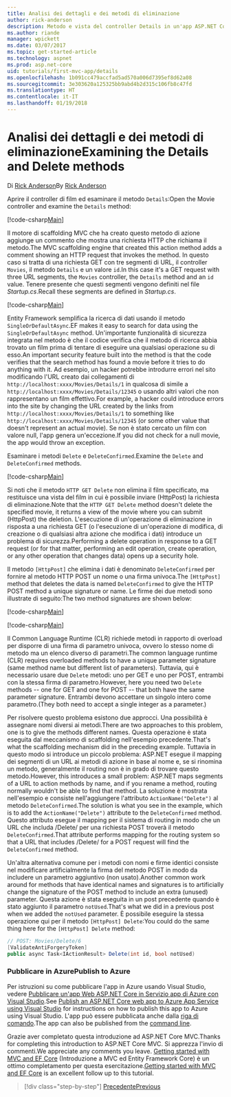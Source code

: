 ```yaml
---
title: Analisi dei dettagli e dei metodi di eliminazione
author: rick-anderson
description: Metodo e vista del controller Details in un'app ASP.NET Core MVC di base.
ms.author: riande
manager: wpickett
ms.date: 03/07/2017
ms.topic: get-started-article
ms.technology: aspnet
ms.prod: asp.net-core
uid: tutorials/first-mvc-app/details
ms.openlocfilehash: 1b091cc479accfad5ad570a006d7395ef8d62a08
ms.sourcegitcommit: 3e303620a125325bb9abd4b2d315c106fb8c47fd
ms.translationtype: HT
ms.contentlocale: it-IT
ms.lasthandoff: 01/19/2018
---
```

# <a name="examining-the-details-and-delete-methods"></a><span data-ttu-id="70016-103">Analisi dei dettagli e dei metodi di eliminazione</span><span class="sxs-lookup"><span data-stu-id="70016-103">Examining the Details and Delete methods</span></span>

<span data-ttu-id="70016-104">Di [Rick Anderson](https://twitter.com/RickAndMSFT)</span><span class="sxs-lookup"><span data-stu-id="70016-104">By [Rick Anderson](https://twitter.com/RickAndMSFT)</span></span>

<span data-ttu-id="70016-105">Aprire il controller di film ed esaminare il metodo `Details`:</span><span class="sxs-lookup"><span data-stu-id="70016-105">Open the Movie controller and examine the `Details` method:</span></span>

[!code-csharp[Main](start-mvc/sample/MvcMovie/Controllers/MoviesController.cs?name=snippet_details)]

<span data-ttu-id="70016-106">Il motore di scaffolding MVC che ha creato questo metodo di azione aggiunge un commento che mostra una richiesta HTTP che richiama il metodo.</span><span class="sxs-lookup"><span data-stu-id="70016-106">The MVC scaffolding engine that created this action method adds a comment showing an HTTP request that invokes the method.</span></span> <span data-ttu-id="70016-107">In questo caso si tratta di una richiesta GET con tre segmenti di URL, il controller `Movies`, il metodo `Details` e un valore `id`.</span><span class="sxs-lookup"><span data-stu-id="70016-107">In this case it's a GET request with three URL segments, the `Movies` controller, the `Details` method and an `id` value.</span></span> <span data-ttu-id="70016-108">Tenere presente che questi segmenti vengono definiti nel file *Startup.cs*.</span><span class="sxs-lookup"><span data-stu-id="70016-108">Recall these segments are defined in *Startup.cs*.</span></span>

[!code-csharp[Main](start-mvc/sample/MvcMovie/Startup.cs?highlight=5&name=snippet_1)]

<span data-ttu-id="70016-109">Entity Framework semplifica la ricerca di dati usando il metodo `SingleOrDefaultAsync`.</span><span class="sxs-lookup"><span data-stu-id="70016-109">EF makes it easy to search for data using the `SingleOrDefaultAsync` method.</span></span> <span data-ttu-id="70016-110">Un'importante funzionalità di sicurezza integrata nel metodo è che il codice verifica che il metodo di ricerca abbia trovato un film prima di tentare di eseguire una qualsiasi operazione su di esso.</span><span class="sxs-lookup"><span data-stu-id="70016-110">An important security feature built into the method is that the code verifies that the search method has found a movie before it tries to do anything with it.</span></span> <span data-ttu-id="70016-111">Ad esempio, un hacker potrebbe introdurre errori nel sito modificando l'URL creato dai collegamenti di `http://localhost:xxxx/Movies/Details/1` in qualcosa di simile a `http://localhost:xxxx/Movies/Details/12345` o usando altri valori che non rappresentano un film effettivo.</span><span class="sxs-lookup"><span data-stu-id="70016-111">For example, a hacker could introduce errors into the site by changing the URL created by the links from `http://localhost:xxxx/Movies/Details/1` to something like  `http://localhost:xxxx/Movies/Details/12345` (or some other value that doesn't represent an actual movie).</span></span> <span data-ttu-id="70016-112">Se non è stato cercato un film con valore null, l'app genera un'eccezione.</span><span class="sxs-lookup"><span data-stu-id="70016-112">If you did not check for a null movie, the app would throw an exception.</span></span>

<span data-ttu-id="70016-113">Esaminare i metodi `Delete` e `DeleteConfirmed`.</span><span class="sxs-lookup"><span data-stu-id="70016-113">Examine the `Delete` and `DeleteConfirmed` methods.</span></span>

[!code-csharp[Main](start-mvc/sample/MvcMovie/Controllers/MoviesController.cs?name=snippet_delete)]

<span data-ttu-id="70016-114">Si noti che il metodo `HTTP GET Delete` non elimina il film specificato, ma restituisce una vista del film in cui è possibile inviare (HttpPost) la richiesta di eliminazione.</span><span class="sxs-lookup"><span data-stu-id="70016-114">Note that the `HTTP GET Delete` method doesn't delete the specified movie, it returns a view of the movie where you can submit (HttpPost) the deletion.</span></span> <span data-ttu-id="70016-115">L'esecuzione di un'operazione di eliminazione in risposta a una richiesta GET (o l'esecuzione di un'operazione di modifica, di creazione o di qualsiasi altra azione che modifica i dati) introduce un problema di sicurezza.</span><span class="sxs-lookup"><span data-stu-id="70016-115">Performing a delete operation in response to a GET request (or for that matter, performing an edit operation, create operation, or any other operation that changes data) opens up a security hole.</span></span>

<span data-ttu-id="70016-116">Il metodo `[HttpPost]` che elimina i dati è denominato `DeleteConfirmed` per fornire al metodo HTTP POST un nome o una firma univoca.</span><span class="sxs-lookup"><span data-stu-id="70016-116">The `[HttpPost]` method that deletes the data is named `DeleteConfirmed` to give the HTTP POST method a unique signature or name.</span></span> <span data-ttu-id="70016-117">Le firme dei due metodi sono illustrate di seguito:</span><span class="sxs-lookup"><span data-stu-id="70016-117">The two method signatures are shown below:</span></span>

[!code-csharp[Main](start-mvc/sample/MvcMovie/Controllers/MoviesController.cs?name=snippet_delete2)]

[!code-csharp[Main](start-mvc/sample/MvcMovie/Controllers/MoviesController.cs?name=snippet_delete3)]


<span data-ttu-id="70016-118">Il Common Language Runtime (CLR) richiede metodi in rapporto di overload per disporre di una firma di parametro univoca, ovvero lo stesso nome di metodo ma un elenco diverso di parametri.</span><span class="sxs-lookup"><span data-stu-id="70016-118">The common language runtime (CLR) requires overloaded methods to have a unique parameter signature (same method name but different list of parameters).</span></span> <span data-ttu-id="70016-119">Tuttavia, qui è necessario usare due `Delete` metodi: uno per GET e uno per POST, entrambi con la stessa firma di parametro.</span><span class="sxs-lookup"><span data-stu-id="70016-119">However, here you need two `Delete` methods -- one for GET and one for POST -- that both have the same parameter signature.</span></span> <span data-ttu-id="70016-120">Entrambi devono accettare un singolo intero come parametro.</span><span class="sxs-lookup"><span data-stu-id="70016-120">(They both need to accept a single integer as a parameter.)</span></span>

<span data-ttu-id="70016-121">Per risolvere questo problema esistono due approcci. Una possibilità è assegnare nomi diversi ai metodi.</span><span class="sxs-lookup"><span data-stu-id="70016-121">There are two approaches to this problem, one is to give the methods different names.</span></span> <span data-ttu-id="70016-122">Questa operazione è stata eseguita dal meccanismo di scaffolding nell'esempio precedente.</span><span class="sxs-lookup"><span data-stu-id="70016-122">That's what the scaffolding mechanism did in the preceding example.</span></span> <span data-ttu-id="70016-123">Tuttavia in questo modo si introduce un piccolo problema: ASP.NET esegue il mapping dei segmenti di un URL ai metodi di azione in base al nome e, se si rinomina un metodo, generalmente il routing non è in grado di trovare questo metodo.</span><span class="sxs-lookup"><span data-stu-id="70016-123">However, this introduces a small problem: ASP.NET maps segments of a URL to action methods by name, and if you rename a method, routing normally wouldn't be able to find that method.</span></span> <span data-ttu-id="70016-124">La soluzione è mostrata nell'esempio e consiste nell'aggiungere l'attributo `ActionName("Delete")` al metodo `DeleteConfirmed`.</span><span class="sxs-lookup"><span data-stu-id="70016-124">The solution is what you see in the example, which is to add the `ActionName("Delete")` attribute to the `DeleteConfirmed` method.</span></span> <span data-ttu-id="70016-125">Questo attributo esegue il mapping per il sistema di routing in modo che un URL che includa /Delete/ per una richiesta POST troverà il metodo `DeleteConfirmed`.</span><span class="sxs-lookup"><span data-stu-id="70016-125">That attribute performs mapping for the routing system so that a URL that includes /Delete/ for a POST request will find the `DeleteConfirmed` method.</span></span>

<span data-ttu-id="70016-126">Un'altra alternativa comune per i metodi con nomi e firme identici consiste nel modificare artificialmente la firma del metodo POST in modo da includere un parametro aggiuntivo (non usato).</span><span class="sxs-lookup"><span data-stu-id="70016-126">Another common work around for methods that have identical names and signatures is to artificially change the signature of the POST method to include an extra (unused) parameter.</span></span> <span data-ttu-id="70016-127">Questa azione è stata eseguita in un post precedente quando è stato aggiunto il parametro `notUsed`.</span><span class="sxs-lookup"><span data-stu-id="70016-127">That's what we did in a previous post when we added the `notUsed` parameter.</span></span> <span data-ttu-id="70016-128">È possibile eseguire la stessa operazione qui per il metodo `[HttpPost] Delete`:</span><span class="sxs-lookup"><span data-stu-id="70016-128">You could do the same thing here for the `[HttpPost] Delete` method:</span></span>

```csharp
// POST: Movies/Delete/6
[ValidateAntiForgeryToken]
public async Task<IActionResult> Delete(int id, bool notUsed)
```

### <a name="publish-to-azure"></a><span data-ttu-id="70016-129">Pubblicare in Azure</span><span class="sxs-lookup"><span data-stu-id="70016-129">Publish to Azure</span></span>

<span data-ttu-id="70016-130">Per istruzioni su come pubblicare l'app in Azure usando Visual Studio, vedere [Pubblicare un'app Web ASP.NET Core in Servizio app di Azure con Visual Studio](xref:tutorials/publish-to-azure-webapp-using-vs).</span><span class="sxs-lookup"><span data-stu-id="70016-130">See [Publish an ASP.NET Core web app to Azure App Service using Visual Studio](xref:tutorials/publish-to-azure-webapp-using-vs) for instructions on how to publish this app to Azure using Visual Studio.</span></span>  <span data-ttu-id="70016-131">L'app può essere pubblicata anche dalla [riga di comando](xref:tutorials/publish-to-azure-webapp-using-cli).</span><span class="sxs-lookup"><span data-stu-id="70016-131">The app can also be published from the [command line](xref:tutorials/publish-to-azure-webapp-using-cli).</span></span>

<span data-ttu-id="70016-132">Grazie aver completato questa introduzione ad ASP.NET Core MVC.</span><span class="sxs-lookup"><span data-stu-id="70016-132">Thanks for completing this introduction to ASP.NET Core MVC.</span></span> <span data-ttu-id="70016-133">Si apprezza l'invio di commenti.</span><span class="sxs-lookup"><span data-stu-id="70016-133">We appreciate any comments you leave.</span></span> <span data-ttu-id="70016-134">[Getting started with MVC and EF Core](xref:data/ef-mvc/intro) (Introduzione a MVC ed Entity Framework Core) è un ottimo completamento per questa esercitazione.</span><span class="sxs-lookup"><span data-stu-id="70016-134">[Getting started with MVC and EF Core](xref:data/ef-mvc/intro) is an excellent follow up to this tutorial.</span></span>

>[!div class="step-by-step"]
[<span data-ttu-id="70016-135">Precedente</span><span class="sxs-lookup"><span data-stu-id="70016-135">Previous</span></span>](validation.md)
